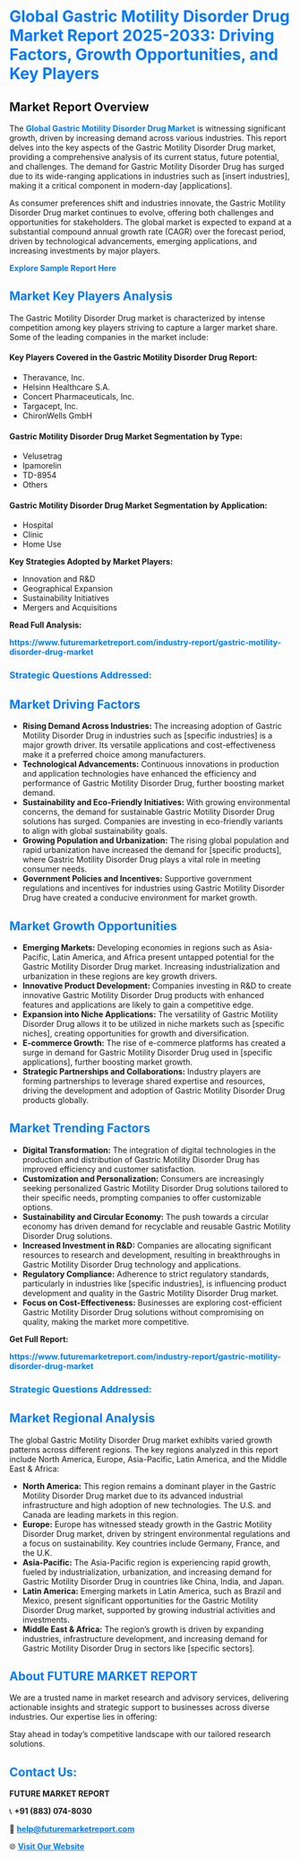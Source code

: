 <h1 style="color: #007BFF;">Global Gastric Motility Disorder Drug Market Report 2025-2033: Driving Factors, Growth Opportunities, and Key Players</h1>

<section id="overview">
<h2>Market Report Overview</h2>
<p>The <a href="https://www.futuremarketreport.com/industry-report/gastric-motility-disorder-drug-market" style="color: #007BFF; text-decoration: none;"><strong>Global Gastric Motility Disorder Drug Market</strong></a> is witnessing significant growth, driven by increasing demand across various industries. This report delves into the key aspects of the Gastric Motility Disorder Drug market, providing a comprehensive analysis of its current status, future potential, and challenges. The demand for Gastric Motility Disorder Drug has surged due to its wide-ranging applications in industries such as [insert industries], making it a critical component in modern-day [applications].</p>
<p>As consumer preferences shift and industries innovate, the Gastric Motility Disorder Drug market continues to evolve, offering both challenges and opportunities for stakeholders. The global market is expected to expand at a substantial compound annual growth rate (CAGR) over the forecast period, driven by technological advancements, emerging applications, and increasing investments by major players.</p>
</section>

<section id="overview">
<p><a href="https://www.futuremarketreport.com/request-sample/reportId=53116" style="color: #007BFF; text-decoration: none;"><strong>Explore Sample Report Here</strong></a></p>
</section>

<section id="key-players">
<h2 style="color: #007BFF;">Market Key Players Analysis</h2>
<p>The Gastric Motility Disorder Drug market is characterized by intense competition among key players striving to capture a larger market share. Some of the leading companies in the market include:</p>
<h4>Key Players Covered in the Gastric Motility Disorder Drug Report:</h4>
<ul><li>Theravance, Inc.</li><li>Helsinn Healthcare S.A.</li><li>Concert Pharmaceuticals, Inc.</li><li>Targacept, Inc.</li><li>ChironWells GmbH</li></ul>
<h4>Gastric Motility Disorder Drug Market Segmentation by Type:</h4>
<ul><li>Velusetrag</li><li>Ipamorelin</li><li>TD-8954</li><li>Others</li></ul>

<h4>Gastric Motility Disorder Drug Market Segmentation by Application:</h4>
<ul><li>Hospital</li><li>Clinic</li><li>Home Use</li></ul>
<p><strong>Key Strategies Adopted by Market Players:</strong></p>
<ul>
<li>Innovation and R&D</li>
<li>Geographical Expansion</li>
<li>Sustainability Initiatives</li>
<li>Mergers and Acquisitions</li>
</ul>
</section>

<section>
<p><strong>Read Full Analysis: </strong></p><a href="https://www.futuremarketreport.com/industry-report/gastric-motility-disorder-drug-market" style="color: #007BFF; text-decoration: none;"><strong>https://www.futuremarketreport.com/industry-report/gastric-motility-disorder-drug-market</strong></a>
<h3 style="color: #007BFF;">Strategic Questions Addressed:</h3>
</section>

<section id="driving-factors">
<h2 style="color: #007BFF;">Market Driving Factors</h2>
<ul>
<li><strong>Rising Demand Across Industries:</strong> The increasing adoption of Gastric Motility Disorder Drug in industries such as [specific industries] is a major growth driver. Its versatile applications and cost-effectiveness make it a preferred choice among manufacturers.</li>
<li><strong>Technological Advancements:</strong> Continuous innovations in production and application technologies have enhanced the efficiency and performance of Gastric Motility Disorder Drug, further boosting market demand.</li>
<li><strong>Sustainability and Eco-Friendly Initiatives:</strong> With growing environmental concerns, the demand for sustainable Gastric Motility Disorder Drug solutions has surged. Companies are investing in eco-friendly variants to align with global sustainability goals.</li>
<li><strong>Growing Population and Urbanization:</strong> The rising global population and rapid urbanization have increased the demand for [specific products], where Gastric Motility Disorder Drug plays a vital role in meeting consumer needs.</li>
<li><strong>Government Policies and Incentives:</strong> Supportive government regulations and incentives for industries using Gastric Motility Disorder Drug have created a conducive environment for market growth.</li>
</ul>
</section>

<section id="growth-opportunities">
<h2 style="color: #007BFF;">Market Growth Opportunities</h2>
<ul>
<li><strong>Emerging Markets:</strong> Developing economies in regions such as Asia-Pacific, Latin America, and Africa present untapped potential for the Gastric Motility Disorder Drug market. Increasing industrialization and urbanization in these regions are key growth drivers.</li>
<li><strong>Innovative Product Development:</strong> Companies investing in R&D to create innovative Gastric Motility Disorder Drug products with enhanced features and applications are likely to gain a competitive edge.</li>
<li><strong>Expansion into Niche Applications:</strong> The versatility of Gastric Motility Disorder Drug allows it to be utilized in niche markets such as [specific niches], creating opportunities for growth and diversification.</li>
<li><strong>E-commerce Growth:</strong> The rise of e-commerce platforms has created a surge in demand for Gastric Motility Disorder Drug used in [specific applications], further boosting market growth.</li>
<li><strong>Strategic Partnerships and Collaborations:</strong> Industry players are forming partnerships to leverage shared expertise and resources, driving the development and adoption of Gastric Motility Disorder Drug products globally.</li>
</ul>
</section>

<section id="trending-factors">
<h2 style="color: #007BFF;">Market Trending Factors</h2>
<ul>
<li><strong>Digital Transformation:</strong> The integration of digital technologies in the production and distribution of Gastric Motility Disorder Drug has improved efficiency and customer satisfaction.</li>
<li><strong>Customization and Personalization:</strong> Consumers are increasingly seeking personalized Gastric Motility Disorder Drug solutions tailored to their specific needs, prompting companies to offer customizable options.</li>
<li><strong>Sustainability and Circular Economy:</strong> The push towards a circular economy has driven demand for recyclable and reusable Gastric Motility Disorder Drug solutions.</li>
<li><strong>Increased Investment in R&D:</strong> Companies are allocating significant resources to research and development, resulting in breakthroughs in Gastric Motility Disorder Drug technology and applications.</li>
<li><strong>Regulatory Compliance:</strong> Adherence to strict regulatory standards, particularly in industries like [specific industries], is influencing product development and quality in the Gastric Motility Disorder Drug market.</li>
<li><strong>Focus on Cost-Effectiveness:</strong> Businesses are exploring cost-efficient Gastric Motility Disorder Drug solutions without compromising on quality, making the market more competitive.</li>
</ul>
</section>

<section>
<p><strong>Get Full Report: </strong></p><a href="https://www.futuremarketreport.com/industry-report/gastric-motility-disorder-drug-market" style="color: #007BFF; text-decoration: none;"><strong>https://www.futuremarketreport.com/industry-report/gastric-motility-disorder-drug-market</strong></a>
<h3 style="color: #007BFF;">Strategic Questions Addressed:</h3>
</section>


<section id="regional-analysis">
<h2 style="color: #007BFF;">Market Regional Analysis</h2>
<p>The global Gastric Motility Disorder Drug market exhibits varied growth patterns across different regions. The key regions analyzed in this report include North America, Europe, Asia-Pacific, Latin America, and the Middle East & Africa:</p>
<ul>
<li><strong>North America:</strong> This region remains a dominant player in the Gastric Motility Disorder Drug market due to its advanced industrial infrastructure and high adoption of new technologies. The U.S. and Canada are leading markets in this region.</li>
<li><strong>Europe:</strong> Europe has witnessed steady growth in the Gastric Motility Disorder Drug market, driven by stringent environmental regulations and a focus on sustainability. Key countries include Germany, France, and the U.K.</li>
<li><strong>Asia-Pacific:</strong> The Asia-Pacific region is experiencing rapid growth, fueled by industrialization, urbanization, and increasing demand for Gastric Motility Disorder Drug in countries like China, India, and Japan.</li>
<li><strong>Latin America:</strong> Emerging markets in Latin America, such as Brazil and Mexico, present significant opportunities for the Gastric Motility Disorder Drug market, supported by growing industrial activities and investments.</li>
<li><strong>Middle East & Africa:</strong> The region’s growth is driven by expanding industries, infrastructure development, and increasing demand for Gastric Motility Disorder Drug in sectors like [specific sectors].</li>
</ul>
</section>

<footer>
<h2 style="color: #007BFF;">About FUTURE MARKET REPORT</h2>
<p>We are a trusted name in market research and advisory services, delivering actionable insights and strategic support to businesses across diverse industries. Our expertise lies in offering:</p>

<p>Stay ahead in today’s competitive landscape with our tailored research solutions.</p>

<h2 style="color: #007BFF;">Contact Us:</h2>
<p><strong>FUTURE MARKET REPORT</strong></p>
<p>📞 <strong>+91 (883) 074-8030</strong></p>
<p>📧 <strong><a href="mailto:help@futuremarketreport.com" style="color: #007BFF;">help@futuremarketreport.com</a></strong></p>
<p>🌐 <strong><a href="https://www.futuremarketreport.com/" style="color: #007BFF;">Visit Our Website</a></strong></p>
</footer>
